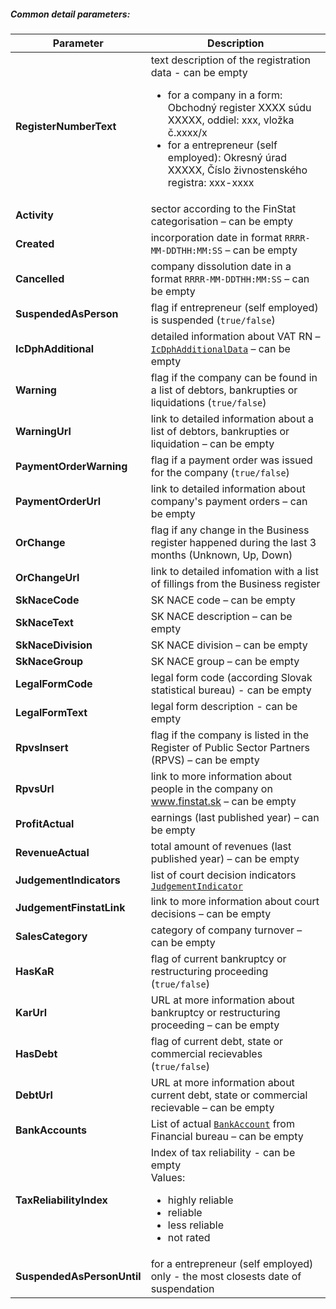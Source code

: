 ##### Common detail parameters:
| Parameter | Description |
| ----------- | ----------- |
| **RegisterNumberText** | text description of the registration data - can be empty <ul><li>for a company in a form: Obchodný register XXXX súdu XXXXX, oddiel: xxx, vložka č.xxxx/x</li><li>for a entrepreneur (self employed): Okresný úrad XXXXX, Číslo živnostenského registra: xxx-xxxx</li></ul>|
| **Activity** | sector according to the FinStat categorisation – can be empty |
| **Created** | incorporation date in format `RRRR-MM-DDTHH:MM:SS` – can be empty |
| **Cancelled** | company dissolution date in a format `RRRR-MM-DDTHH:MM:SS` – can be empty |
| **SuspendedAsPerson** | flag if entrepreneur (self employed) is suspended (`true/false`) |
| **IcDphAdditional** | detailed information about VAT RN – [`IcDphAdditionalData`](#IcDphAdditionalData) – can be empty |
| **Warning** | flag if the company can be found in a list of debtors, bankrupties or liquidations (`true/false`) |
| **WarningUrl** | link to detailed information about a list of debtors, bankrupties or liquidation – can be empty |
| **PaymentOrderWarning** | flag if a payment order was issued for the company  (`true/false`) |
| **PaymentOrderUrl** | link to detailed information about company's payment orders – can be empty |
| **OrChange** | flag if any change in the Business register happened during the last 3 months (Unknown, Up, Down) |
| **OrChangeUrl** | link to detailed infomation with a list of fillings from the Business register |
| **SkNaceCode** | SK NACE code – can be empty |
| **SkNaceText** | SK NACE description – can be empty |
| **SkNaceDivision** | SK NACE division – can be empty |
| **SkNaceGroup** | SK NACE group – can be empty |
| **LegalFormCode** | legal form code (according Slovak statistical bureau) - can be empty |
| **LegalFormText** | legal form description - can be empty |
| **RpvsInsert** | flag if the company is listed in the Register of Public Sector Partners (RPVS) – can be empty |
| **RpvsUrl** | link to more information about people in the company on www.finstat.sk – can be empty |
| **ProfitActual** | earnings (last published year) – can be empty |
| **RevenueActual** | total amount of revenues (last published year) – can be empty |
| **JudgementIndicators** | list of court decision indicators [`JudgementIndicator`](#JudgementIndicator) |
| **JudgementFinstatLink** | link to more information about court decisions – can be empty |
| **SalesCategory** | category of company turnover – can be empty |
| **HasKaR** | flag of current bankruptcy or restructuring proceeding (`true/false`) |
| **KarUrl** | URL at more information about bankruptcy or restructuring proceeding – can be empty |
| **HasDebt** | flag of current debt, state or commercial recievables (`true/false`) |
| **DebtUrl** | URL at more information about current debt, state or commercial recievable – can be empty |
| **BankAccounts** | List of actual [`BankAccount`](#BankAccount) from Financial bureau – can be empty |
| **TaxReliabilityIndex** | Index of tax reliability - can be empty <br/>Values:<ul><li>highly reliable</li><li>reliable</li><li>less reliable</li><li>not rated</li></ul>|
| **SuspendedAsPersonUntil** | for a entrepreneur (self employed) only - the most closests date of suspendation |